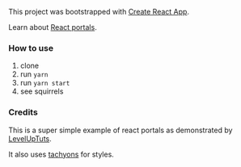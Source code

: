 This project was bootstrapped with [Create React App](https://github.com/facebook/create-react-app).

Learn about [React portals](https://reactjs.org/docs/portals.html).

### How to use

1. clone
2. run `yarn`
3. run `yarn start`
4. see squirrels

### Credits

This is a super simple example of react portals as demonstrated by  [LevelUpTuts](https://www.youtube.com/watch?v=SVQ2l2w-zPM).

It also uses [tachyons](https://tachyons.io) for styles.
